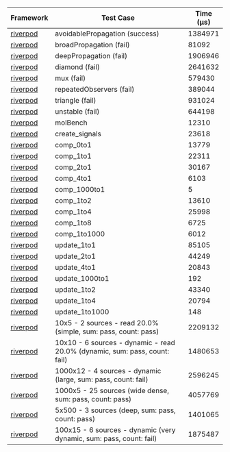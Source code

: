 | Framework | Test Case | Time (μs) |
| --- | --- | --- |
| [riverpod](https://github.com/rrousselGit/riverpod) | avoidablePropagation (success) | 1384971 |
| [riverpod](https://github.com/rrousselGit/riverpod) | broadPropagation (fail) | 81092 |
| [riverpod](https://github.com/rrousselGit/riverpod) | deepPropagation (fail) | 1906946 |
| [riverpod](https://github.com/rrousselGit/riverpod) | diamond (fail) | 2641632 |
| [riverpod](https://github.com/rrousselGit/riverpod) | mux (fail) | 579430 |
| [riverpod](https://github.com/rrousselGit/riverpod) | repeatedObservers (fail) | 389044 |
| [riverpod](https://github.com/rrousselGit/riverpod) | triangle (fail) | 931024 |
| [riverpod](https://github.com/rrousselGit/riverpod) | unstable (fail) | 644198 |
| [riverpod](https://github.com/rrousselGit/riverpod) | molBench | 12310 |
| [riverpod](https://github.com/rrousselGit/riverpod) | create_signals | 23618 |
| [riverpod](https://github.com/rrousselGit/riverpod) | comp_0to1 | 13779 |
| [riverpod](https://github.com/rrousselGit/riverpod) | comp_1to1 | 22311 |
| [riverpod](https://github.com/rrousselGit/riverpod) | comp_2to1 | 30167 |
| [riverpod](https://github.com/rrousselGit/riverpod) | comp_4to1 | 6103 |
| [riverpod](https://github.com/rrousselGit/riverpod) | comp_1000to1 | 5 |
| [riverpod](https://github.com/rrousselGit/riverpod) | comp_1to2 | 13610 |
| [riverpod](https://github.com/rrousselGit/riverpod) | comp_1to4 | 25998 |
| [riverpod](https://github.com/rrousselGit/riverpod) | comp_1to8 | 6725 |
| [riverpod](https://github.com/rrousselGit/riverpod) | comp_1to1000 | 6012 |
| [riverpod](https://github.com/rrousselGit/riverpod) | update_1to1 | 85105 |
| [riverpod](https://github.com/rrousselGit/riverpod) | update_2to1 | 44249 |
| [riverpod](https://github.com/rrousselGit/riverpod) | update_4to1 | 20843 |
| [riverpod](https://github.com/rrousselGit/riverpod) | update_1000to1 | 192 |
| [riverpod](https://github.com/rrousselGit/riverpod) | update_1to2 | 43340 |
| [riverpod](https://github.com/rrousselGit/riverpod) | update_1to4 | 20794 |
| [riverpod](https://github.com/rrousselGit/riverpod) | update_1to1000 | 148 |
| [riverpod](https://github.com/rrousselGit/riverpod) | 10x5 - 2 sources - read 20.0% (simple, sum: pass, count: pass) | 2209132 |
| [riverpod](https://github.com/rrousselGit/riverpod) | 10x10 - 6 sources - dynamic - read 20.0% (dynamic, sum: pass, count: fail) | 1480653 |
| [riverpod](https://github.com/rrousselGit/riverpod) | 1000x12 - 4 sources - dynamic (large, sum: pass, count: fail) | 2596245 |
| [riverpod](https://github.com/rrousselGit/riverpod) | 1000x5 - 25 sources (wide dense, sum: pass, count: pass) | 4057769 |
| [riverpod](https://github.com/rrousselGit/riverpod) | 5x500 - 3 sources (deep, sum: pass, count: pass) | 1401065 |
| [riverpod](https://github.com/rrousselGit/riverpod) | 100x15 - 6 sources - dynamic (very dynamic, sum: pass, count: fail) | 1875487 |
